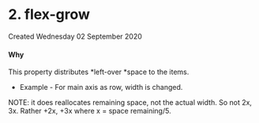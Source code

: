 # 2. flex-grow
Created Wednesday 02 September 2020

#### Why
This property distributes *left-over *space to the items.

* Example - For main axis as row, width is changed.


NOTE: it does reallocates remaining space, not the actual width. So not 2x, 3x. Rather +2x, +3x where x = space remaining/5.

